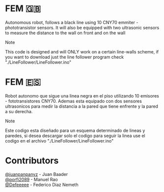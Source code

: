 # FEM 🇬🇧
 Autonomous robot, follows a black line using 10 CNY70 emmiter - phototransistor sensors. It will also be equipped with two ultrasonic sensors to measure the distance to the wall on front and on the wall
 
> [!NOTE]
> This code is designed and will ONLY work on a certain line-walls scheme, if you want to download just the line follower program check "./LineFollower/LineFollower.ino"

# FEM 🇪🇸
 Robot autonomo que sigue una linea negra en el piso utilizando 10 emisores - fototransistores CNY70. Ademas esta equipado con dos sensores ultrasonicos para medir la distancia a la pared que tiene enfrente y la pared a su derecha.
 
> [!NOTE]
> Este codigo esta diseñado para un esquema determinado de lineas y paredes, si desea descargar solo el codigo para seguir la linea use el codigo en el archivo "./LineFollower/LineFollower.ino"

# Contributors
[@juanpanpanyz](https://github.com/juanpanpanyz) - Juan Baader
<br>
[@porfi2089](https://github.com/porfi2089)       - Manuel Rao
<br>
[@Defeeeee](https://github.com/Defeeeee)         - Federico Diaz Nemeth
